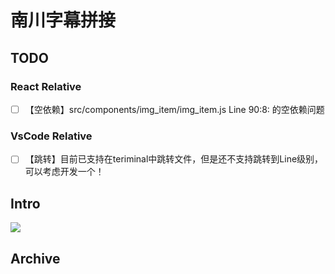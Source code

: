 # 南川字幕拼接

## TODO
### React Relative
- [ ] 【空依赖】src/components/img_item/img_item.js Line 90:8: 的空依赖问题
### VsCode Relative
- [ ] 【跳转】目前已支持在teriminal中跳转文件，但是还不支持跳转到Line级别，可以考虑开发一个！

## Intro
![](docs/imgs/web_sample.png)

## Archive
